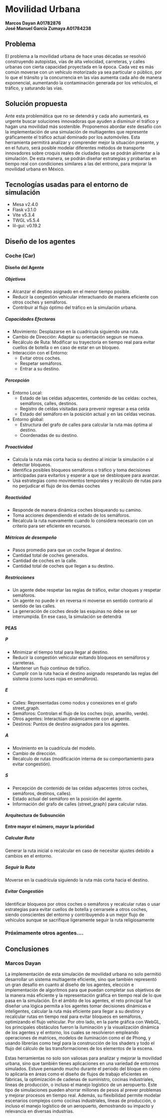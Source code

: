 # Movilidad Urbana

**Marcos Dayan A01782876**  
**José Manuel García Zumaya A01784238**

## Problema

El problema a la movilidad urbana de hace unas décadas se resolvió construyendo autopistas, vías de alta velocidad, carreteras, y calles urbanas con cierta capacidad proyectada en la época. Cada vez es más común moverse con un vehículo motorizado ya sea particular o público, por lo que el tránsito y la concurrencia en las vías aumenta cada año de manera exponencial, aumentando la contaminación generada por los vehículos, el tráfico, y saturando las vías.

## Solución propuesta

Ante esta problemática que no se detendrá y cada año aumentará, es urgente buscar soluciones innovadoras que ayuden a disminuir el tráfico y hagan una movilidad más sostenible. Proponemos abordar este desafío con la implementación de una simulación de multiagentes que represente gráficamente el tráfico actual dominado por los automóviles. Esta herramienta permitirá analizar y comprender mejor la situación presente, y en el futuro, será posible modelar diferentes métodos de transporte innovadores sobre croquis reales de ciudades que se podrán alimentar a la simulación. De esta manera, se podrán diseñar estrategias y probarlas en tiempo real con condiciones similares a las del entrono, para mejorar la movilidad urbana en México.

## Tecnologías usadas para el entorno de simulación

- Mesa v2.4.0
- Flask v3.1.0
- Vite v5.3.4
- TWGL v5.5.4
- lil-gui: v0.19.2

## Diseño de los agentes

### Coche (Car)

#### Diseño del Agente

##### Objetivos

- Alcanzar el destino asignado en el menor tiempo posible.
- Reducir la congestión vehicular interactuando de manera eficiente con otros coches y semáforos.
- Contribuir al flujo óptimo del tráfico en la simulación urbana.

##### Capacidades Efectoras

- Movimiento: Desplazarse en la cuadrícula siguiendo una ruta.
- Cambio de Dirección: Adaptar su orientación segpun se mueva.
- Recálculo de Ruta: Modificar su trayectoria en tiempo real para evitar cuellos de botella o en caso de estar en un bloqueo.
- Interacción con el Entorno:
  - Evitar otros coches.
  - Respetar semáforos.
  - Entrar a su destino.

##### Percepción

- Entorno Local:
  - Estado de las celdas adyacentes, contenido de las celdas: coches, semáforos, calles, destinos.
  - Registro de celdas visitadas para prevenir regresar a esa celda
  - Estado del semáforo en la posición actual y en las celdas vecinas.
- Entorno global:
  - Estructura del grafo de calles para calcular la ruta más óptima al destino.
  - Coordenadas de su destino.

##### Proactividad

- Calcula la ruta más corta hacia su destino al iniciar la simulación o al detectar bloqueos.
- Identifica posibles bloqueos semáforos o tráfico y toma decisiones anticipadas para evitarlos y esperar a que se desbloquee para avanzar.
- Usa estrategias como movimientos temporales y recálculo de rutas para no perjudicar el flujo de los demás coches

##### Reactividad

- Responde de manera dinámica coches bloqueando su camino.
- Toma acciones dependiendo el estado de los semáforos.
- Recalcula la ruta nuevamente cuando lo considera necesario con un criterio para ser eficiente en recursos.

##### Métricas de desempeño

- Pasos promedio para que un coche llegue al destino.
- Cantidad total de coches generados.
- Cantidad de coches en la calle.
- Cantidad total de coches que llegan a su destino.

##### Restricciones

- Un agente debe respetar las reglas de tráfico, evitar choques y respetar semáforos.
- Un agente no puede ir en reversa ni moverse en sentido contrario al sentido de las calles.
- La generación de coches desde las esquinas no debe se ser interrumpida. En ese caso, la simulación se detendrá

#### PEAS

##### P

- Minimizar el tiempo total para llegar al destino.
- Reducir la congestión vehicular evitando bloqueos en semáforos y carreteras.
- Mantener un flujo continuo de tráfico.
- Cumplir con la ruta hacia el destino asignado respetando las reglas del sistema (como luces rojas en semáforos).

##### E

- Calles: Representadas como nodos y conexiones en el grafo street_graph.
- Semáforos: Controlan el flujo de los coches (rojo, amarillo, verde).
- Otros agentes: Interactúan dinámicamente con el agente.
- Destinos: Puntos de destino asignados para los agentes.

##### A

- Movimiento en la cuadrícula del modelo.
- Cambio de dirección.
- Recalculo de rutas (modificación interna de su comportamiento para evitar congestión).

##### S

- Percepción de contenido de las celdas adyacentes (otros coches, semáforos, destinos, calles).
- Estado actual del semáforo en la posición del agente.
- Información del grafo de calles (street_graph) para calcular rutas.

#### Arquitectura de Subsunción

**Entre mayor el número, mayor la prioridad**

##### Calcular Ruta

Generar la ruta inicial o recalcular en caso de necesitar ajustes debido a cambios en el entorno.

##### Seguir la Ruta

Moverse en la cuadrícula siguiendo la ruta más corta hacia el destino.

##### Evitar Congestión

Identificar bloqueos por otros coches o semáforos y recalcular rutas o usar estrategias para evitar cuellos de botella y cerrarsele a otros coches, siendo conscientes del entorno y contribuyendo a un mejor flujo de vehículos aunque se sacrifique ligeramente seguir la ruta religiosamente

### Próximamente otros agentes....

## Conclusiones

### Marcos Dayan

La implementación de esta simulación de movilidad urbana no solo permitió desarrollar un sistema multiagente eficiente, sino que también representó un gran desafío en cuanto al diseño de los agentes, elección e implementación de algoritmos para que puedan completar sus objetivos de la manera más eficiente y la representación gráfica en tiempo real de lo que pasa en la simulación. En el ámbito de los agentes, el reto principal fue diseñar una lógica permita a los agentes tomar decisiones dinámicas e inteligentes, calcular la ruta más eficiente para llegar a su destino y recalcular rutas en tiempo real para evitar bloqueos en semáforos, optimizando el flujo vehicular. Por otro lado, en la parte gráfica con WebGL, los principales obstáculos fueron la iluminación y la visualización dinámica de los agentes y el entorno, los cuales se resolvieron empleando operaciones de matrices, modelos de iluminación como el de Phong, y usando librerías como twgl para la construcción de los shaders y todo el flujo del cálculo de las transformaciones de los elementos de la escena.

Estas herramientas no solo son valiosas para analizar y mejorar la movilidad urbana, sino que también tienes aplicaciones en una variedad de entornos simulados. Estuve pensando mucho durante el periodo del bloque en cómo lo aplicaría en áreas como el diseño de flujos de trabajo eficientes en fábricas, la optimización de cadenas de suministro, cocinas industriales, líneas de producción, o incluso el manejo logístico de un aeropuerto. Este tipo de simulaciones pueden ahorrar millones de pesos al prever problemas y mejorar procesos en tiempo real. Además, su flexibilidad permite modelar escenarios complejos como cocinas industriales, líneas de producción, o incluso el manejo logístico de un aeropuerto, demostrando su impacto y relevancia en diversas industrias.
